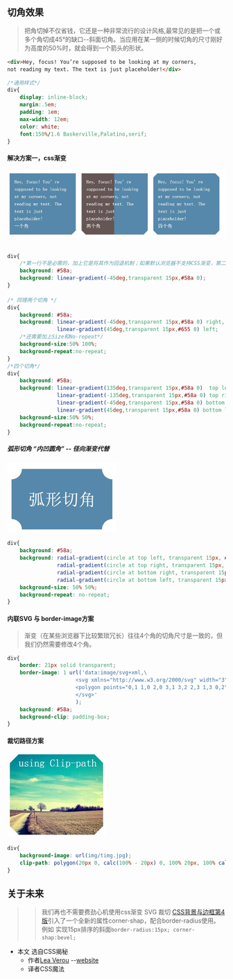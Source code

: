 ## 切角效果

>把角切掉不仅省钱，它还是一种非常流行的设计风格,最常见的是把一个或多个角切成45°的缺口--斜面切角。当应用在某一侧的时候切角的尺寸刚好为高度的50%时，就会得到一个箭头的形状。

```html
<div>Hey, focus! You’re supposed to be looking at my corners, 
not reading my text. The text is just placeholder!</div>

```

```css
/*通用样式*/
div{
	display: inline-block;
	margin:.5em;
	padding: 1em;
	max-width: 12em;
	color: white;
	font:150%/1.6 Baskerville,Palatino,serif;
}
```

#### 解决方案一，css渐变

![image](img/corners.jpg)

```css

div{
	/*第一行不是必需的，加上它是将其作为回退机制；如果默认浏览器不支持CSS渐变，第二行声明会被丢弃。*/
	background: #58a;
	background: linear-gradient(-45deg,transparent 15px,#58a 0);
}

/* 同理两个切角 */
div{
	background: #58a;
	background: linear-gradient(-45deg,transparent 15px,#58a 0) right,
				linear-gradient(45deg,transparent 15px,#655 0) left;
	/*还需要加上Size和No-repeat*/
	background-size:50% 100%;
	background-repeat:no-repeat;  
}
/*四个切角*/
div{
	background: #58a;
    background: linear-gradient(135deg,transparent 15px,#58a 0)  top left,
			    linear-gradient(-135deg,transparent 15px,#58a 0) top right,
                linear-gradient(-45deg,transparent 15px,#58a 0) bottom right,
			    linear-gradient(45deg,transparent 15px,#58a 0) bottom left;
    background-size:50% 50%;
    background-repeat:no-repeat;
}

```


##### 弧形切角 “内凹圆角” -- 径向渐变代替

![image](img/scoop_corner.jpg)

```css
div{
	background: #58a;
	background:	radial-gradient(circle at top left, transparent 15px, #58a 0) top left,
	          	radial-gradient(circle at top right, transparent 15px, #58a 0) top right,
	          	radial-gradient(circle at bottom right, transparent 15px, #58a 0) bottom right,
	          	radial-gradient(circle at bottom left, transparent 15px, #58a 0) bottom left;
	background-size: 50% 50%;
	background-repeat: no-repeat;
}
```


#### 内联SVG 与 border-image方案

>渐变（在某些浏览器下比较繁琐冗长）往往4个角的切角尺寸是一致的，但我们仍然需要修改4个角。


```css
div{
	border: 21px solid transparent;
    border-image: 1 url('data:image/svg+xml,\
	              	  <svg xmlns="http://www.w3.org/2000/svg" width="3" height="3" fill="%2358a">\
	                  <polygon points="0,1 1,0 2,0 3,1 3,2 2,3 1,3 0,2" />\
	                  </svg>'
	                  );
    background: #58a;
    background-clip: padding-box;
}

```
#### 裁切路径方案

![image](img/cornerC-p.jpg)

```css
div{
	background-image: url(img/timg.jpg);
	clip-path: polygon(20px 0, calc(100% - 20px) 0, 100% 20px, 100% calc(100% - 20px), calc(100% - 20px) 100%, 20px 100%, 0 calc(100% - 20px), 0 20px);
}
```

## 关于未来 

>>我们再也不需要费劲心机使用css渐变 SVG 裁切 [CSS背景与边框第4版](http://dev.w3.org/csswg/css-backgrounds-4)引入了一个全新的属性corner-shap，配合border-radius使用。
例如 实现15px排序的斜面`border-radius:15px; corner-shap:bevel;`

* 本文 选自CSS揭秘 
	* 作者[Lea Verou](https://github.com/LeaVerou) --[website](http://lea.verou.me/)
	* 译者CSS魔法